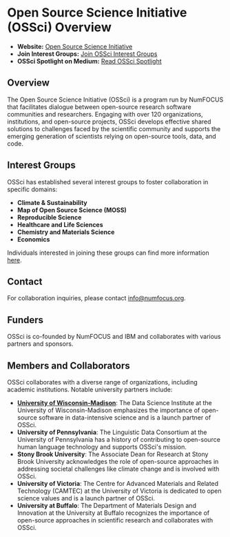 # Open Source Science Initiative (OSSci) Overview

- **Website:** [Open Source Science Initiative](https://www.opensource.science/)
- **Join Interest Groups:** [Join OSSci Interest Groups](https://chief.sc/ossci-join)
- **OSSci Spotlight on Medium:** [Read OSSci Spotlight](https://medium.com/tag/ossci-spotlight)

## Overview

The Open Source Science Initiative (OSSci) is a program run by NumFOCUS that facilitates dialogue between open-source research software communities and researchers. Engaging with over 120 organizations, institutions, and open-source projects, OSSci develops effective shared solutions to challenges faced by the scientific community and supports the emerging generation of scientists relying on open-source tools, data, and code.

## Interest Groups

OSSci has established several interest groups to foster collaboration in specific domains:

- **Climate & Sustainability**
- **Map of Open Source Science (MOSS)**
- **Reproducible Science**
- **Healthcare and Life Sciences**
- **Chemistry and Materials Science**
- **Economics**

Individuals interested in joining these groups can find more information [here](https://chief.sc/ossci-join).

## Contact

For collaboration inquiries, please contact [info@numfocus.org](mailto:info@numfocus.org).

## Funders

OSSci is co-founded by NumFOCUS and IBM and collaborates with various partners and sponsors.

## Members and Collaborators

OSSci collaborates with a diverse range of organizations, including academic institutions. Notable university partners include:

- **[University of Wisconsin-Madison](https://github.com/sustainers/academic-map/blob/main/universities/university-of-wisconsin-madison.md)**: The Data Science Institute at the University of Wisconsin-Madison emphasizes the importance of open-source software in data-intensive science and is a launch partner of OSSci.
- **University of Pennsylvania**: The Linguistic Data Consortium at the University of Pennsylvania has a history of contributing to open-source human language technology and supports OSSci's mission.
- **Stony Brook University**: The Associate Dean for Research at Stony Brook University acknowledges the role of open-source approaches in addressing societal challenges like climate change and is involved with OSSci.
- **University of Victoria**: The Centre for Advanced Materials and Related Technology (CAMTEC) at the University of Victoria is dedicated to open science values and is a launch partner of OSSci.
- **University at Buffalo**: The Department of Materials Design and Innovation at the University at Buffalo recognizes the importance of open-source approaches in scientific research and collaborates with OSSci.
